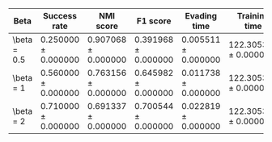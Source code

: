 | Beta | Success rate | NMI score | F1 score | Evading time | Training time |
|---|---|---|---|---|---|
| \beta = 0.5 | 0.250000 ± 0.000000 | 0.907068 ± 0.000000 | 0.391968 ± 0.000000 | 0.005511 ± 0.000000 | 122.305348 ± 0.000000 |
| \beta = 1 | 0.560000 ± 0.000000 | 0.763156 ± 0.000000 | 0.645982 ± 0.000000 | 0.011738 ± 0.000000 | 122.305348 ± 0.000000 |
| \beta = 2 | 0.710000 ± 0.000000 | 0.691337 ± 0.000000 | 0.700544 ± 0.000000 | 0.022819 ± 0.000000 | 122.305348 ± 0.000000 |